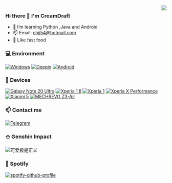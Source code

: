 <!--
**Cheng171/Cheng171** is a ✨ _special_ ✨ repository because its `README.md` (this file) appears on your GitHub profile.
Here are some ideas to get you started:
- 🔭 I’m currently working on ...
- 🌱 I’m currently learning Android
- 👯 I’m looking to collaborate on ...
- 🤔 I’m looking for help with ...
- 💬 Ask me about ...
- 📫 How to reach me: ...
- 😄 Pronouns: ...
- ⚡ Fun fact: ...
-->
<img align="right" src="https://github-readme-stats.vercel.app/api?username=Cheng171&include_all_commits=true&show_icons=true&theme=buefy&count_private=true&hide_border=true" />

### Hi there 👋 I'm CreamDraft
- 🌱 I’m learning Python ,Java and Android
- 📫 Email: chjj54@hotmail.com
- 🍔 Like fast food

### 💻 Environment
[![Windows](https://img.shields.io/badge/Windows-10-00BBFF?style=flat-square&logo=Windows10&logoColor=FFFFFF&labelColor=00BBFF)](https://www.microsoft.com/windows10)
[![Deepin](https://img.shields.io/badge/Deepin-V23-008BFF?style=flat-square&logo=deepin&logoColor=FFFFFF&labelColor=008BFF)](https://www.deepin.org)
[![Android](https://img.shields.io/badge/Android-00C000?style=flat-square&logo=android&logoColor=FFFFFF&labelColor=00C000)](https://www.android.com/android-12/)

### 📱 Devices
[![Galaxy Note 20 Ultra](https://img.shields.io/badge/Galaxy%20Note%2020%20Ultra-4F4F4F?style=flat-square&logo=Samsung&logoColor=FFFFFF&labelColor=4F4F4F)](https://www.samsung.com/cn/business/smartphones/galaxy-note20/)
[![Xperia 1 II](https://img.shields.io/badge/Xperia%201%20II-4F4F4F?style=flat-square&logo=Sony&logoColor=FFFFFF&labelColor=4F4F4F)](https://www.sonystyle.com.cn/products/xperia/xperia_1m2/xperia_1m2_purple.html)
[![Xperia 1](https://img.shields.io/badge/Xperia%201-4F4F4F?style=flat-square&logo=Sony&logoColor=FFFFFF&labelColor=4F4F4F)](https://xperia.sony.jp/xperia/xperia1/)
[![Xperia X Performance](https://img.shields.io/badge/Xperia%20X%20Performance-4F4F4F?style=flat-square&logo=Sony&logoColor=FFFFFF&labelColor=4F4F4F)](https://https://xperia.sony.jp/xperia/softbank/x_performance/)
[![Xiaomi 5](https://img.shields.io/badge/Xiaomi%205-ED9121?style=flat-square&logo=xiaomi&logoColor=FFFFFF&labelColor=ED9121)](https://www.mi.com/mi5)
[![MECHREVO Z3-Air](https://img.shields.io/badge/MECHREVO%20Z3Air-00BBFF?style=flat-square&labelColor=00BBFF)](https://www.mechrevo.com/)
### 📫 Contact me
[![Telegram](https://img.shields.io/badge/%40cramfs28-0088CC?style=flat-square&logo=telegram&logoColor=FFFFFF&labelColor=0088CC)](https://t.me/cramfs28)

<!--
### 💰 Buy me a coffee
* [爱发电](https://nope.nope)
-->

### ⛄ Genshin Impact
![可爱极是正义](https://genshin-card.getloli.com/60/81396336.png)

### 🎵 Spotify
[![spotify-github-profile](https://spotify-github-profile.vercel.app/api/view?uid=31jy7bajepmnmdywkpy23bpma5wm&cover_image=true&theme=novatorem&bar_color=53b14f&bar_color_cover=true)](https://github.com/kittinan/spotify-github-profile)
